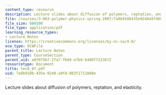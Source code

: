 ```yaml
---
content_type: resource
description: Lecture slides about diffusion of polymers, reptation, and elasticity.
file: /courses/3-063-polymer-physics-spring-2007/7a8b910b435e9248a9fd083f17110d0e_lec8_07.pdf
file_size: 886500
file_type: application/pdf
learning_resource_types:
- Lecture Notes
license: https://creativecommons.org/licenses/by-nc-sa/4.0/
ocw_type: OCWFile
parent_title: Lecture Notes
parent_type: CourseSection
parent_uid: e8f075b7-2fa7-f6dd-e7b9-64d0f7223b72
resourcetype: Document
title: lec8_07.pdf
uid: 7a8b910b-435e-9248-a9fd-083f17110d0e
---
```

Lecture slides about diffusion of polymers, reptation, and elasticity.